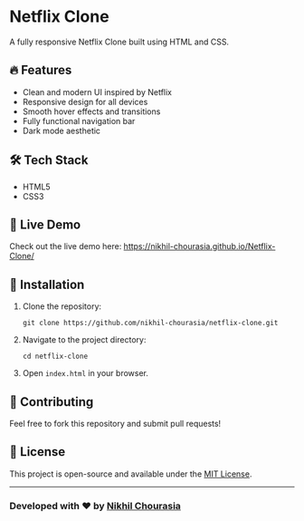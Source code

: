 # Netflix Clone

A fully responsive Netflix Clone built using HTML and CSS.

## 🔥 Features
- Clean and modern UI inspired by Netflix
- Responsive design for all devices
- Smooth hover effects and transitions
- Fully functional navigation bar
- Dark mode aesthetic

## 🛠️ Tech Stack
- HTML5
- CSS3

## 🚀 Live Demo
Check out the live demo here: https://nikhil-chourasia.github.io/Netflix-Clone/

## 📂 Installation
1. Clone the repository:
   ```
   git clone https://github.com/nikhil-chourasia/netflix-clone.git
   ```
2. Navigate to the project directory:
   ```
   cd netflix-clone
   ```
3. Open `index.html` in your browser.

## 🤝 Contributing
Feel free to fork this repository and submit pull requests!

## 📜 License
This project is open-source and available under the [MIT License](LICENSE).

---
### Developed with ❤️ by [Nikhil Chourasia](https://github.com/nikhil-chourasia)

